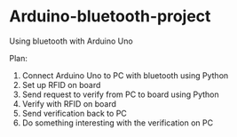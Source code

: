 # Arduino-bluetooth-project
Using bluetooth with Arduino Uno 

Plan:
1. Connect Arduino Uno to PC with bluetooth using Python
2. Set up RFID on board
3. Send request to verify from PC to board using Python
4. Verify with RFID on board
5. Send verification back to PC
6. Do something interesting with the verification on PC
